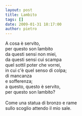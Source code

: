 ```yaml
---
layout: post
title: Lambito
tags: []
date: 2009-01-31 18:17:00
author: pietro
---
```

A cosa è servito,<br/>per questo son lambito<br/>da questi sensi non miei,<br/>da questi sensi cui scampa<br/>quel sottil poter che vorrei,<br/>in cui c'è quel senso di colpa;<br/>di mancanza<br/>e sofferenza;<br/>a questo, questo è servito,<br/>per questo son lambito?<br/><br/>Come una statua di bronzo e rame<br/>sullo scoglio attendo il mio sale.
